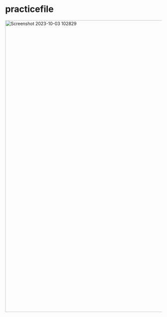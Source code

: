 # practicefile
<img width="938" alt="Screenshot 2023-10-03 102829" src="https://github.com/sagarkadamsearch/practicefile/assets/131011951/189771d1-1c77-434f-9cbc-00a381e9e3d5">
